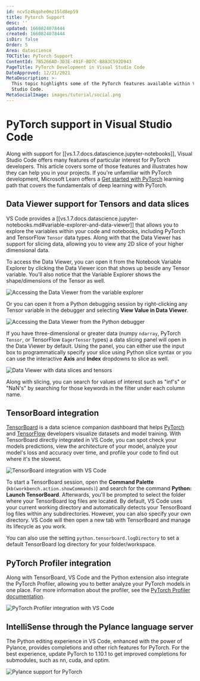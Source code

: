 ```yaml
---
id: ncv5z4kqohe0mz15ld8ep59
title: Pytorch Support
desc: ''
updated: 1660824078444
created: 1660824078444
isDir: false
Order: 5
Area: datascience
TOCTitle: PyTorch Support
ContentId: 7B5266AD-3D3E-491F-BD7C-B883C592D943
PageTitle: PyTorch Development in Visual Studio Code
DateApproved: 12/21/2021
MetaDescription: >-
  This topic highlights some of the PyTorch features available within Visual
  Studio Code.
MetaSocialImage: images/tutorial/social.png
---
```

# PyTorch support in Visual Studio Code

Along with support for [[vs.1.7.docs.datascience.jupyter-notebooks]], Visual Studio Code offers many features of particular interest for PyTorch developers. This article covers some of those features and illustrates how they can help you in your projects. If you're unfamiliar with PyTorch development, Microsoft Learn offers a [Get started with PyTorch](https://docs.microsoft.com/learn/paths/pytorch-fundamentals) learning path that covers the fundamentals of deep learning with PyTorch.

## Data Viewer support for Tensors and data slices

VS Code provides a [[vs.1.7.docs.datascience.jupyter-notebooks.md#variable-explorer-and-data-viewer]] that allows you to explore the variables within your code and notebooks, including PyTorch and TensorFlow `Tensor` data types. Along with that the Data Viewer has support for slicing data, allowing you to view any 2D slice of your higher dimensional data.

To access the Data Viewer, you can open it from the Notebook Variable Explorer by clicking the Data Viewer icon that shows up beside any Tensor variable. You'll also notice that the Variable Explorer shows the shape/dimensions of the Tensor as well.

![Accessing the Data Viewer from the variable explorer](/assets/variable-explorer-data-viewer-9np727rcgs4t.png)

Or you can open it from a Python debugging session by right-clicking any Tensor variable in the debugger and selecting **View Value in Data Viewer**.

![Accessing the Data Viewer from the Python debugger](/assets/debugger-data-viewer-wxvohnpdqk2h.png)

If you have three-dimensional or greater data (numpy `ndarray`, PyTorch `Tensor`, or TensorFlow `EagerTensor` types) a data slicing panel will open in the Data Viewer by default. Using the panel, you can either use the input box to programmatically specify your slice using Python slice syntax or you can use the interactive **Axis** and **Index** dropdowns to slice as well.

![Data Viewer with data slices and tensors](/assets/data-slicing-nx1o23edvc1u.png)

Along with slicing, you can search for values of interest such as "inf's" or "NaN's" by searching for those keywords in the filter under each column name.

## TensorBoard integration

[TensorBoard](https://www.tensorflow.org/tensorboard) is a data science companion dashboard that helps [PyTorch](https://pytorch.org/) and [TensorFlow](https://www.tensorflow.org/) developers visualize datasets and model training. With TensorBoard directly integrated in VS Code, you can spot check your models predictions, view the architecture of your model, analyze your model's loss and accuracy over time, and profile your code to find out where it's the slowest.

![TensorBoard integration with VS Code](/assets/tensorboard-integration-6tm8si1wgfdb.png)

To start a TensorBoard session, open the **Command Palette** (`kb(workbench.action.showCommands)`) and search for the command **Python: Launch TensorBoard**. Afterwards, you'll be prompted to select the folder where your TensorBoard log files are located. By default, VS Code uses your current working directory and automatically detects your TensorBoard log files within any subdirectories. However, you can also specify your own directory. VS Code will then open a new tab with TensorBoard and manage its lifecycle as you work.

You can also use the setting `python.tensorboard.logDirectory` to set a default TensorBoard log directory for your folder/workspace.

## PyTorch Profiler integration

Along with TensorBoard, VS Code and the Python extension also integrate the PyTorch Profiler, allowing you to better analyze your PyTorch models in one place. For more information about the profiler, see the [PyTorch Profiler documentation](https://pytorch.org/blog/introducing-pytorch-profiler-the-new-and-improved-performance-tool/).

![PyTorch Profiler integration with VS Code](/assets/pytorch-profiler-mkq2001j26wi.png)

## IntelliSense through the Pylance language server

The Python editing experience in VS Code, enhanced with the power of Pylance, provides completions and other rich features for PyTorch. For the best experience, update PyTorch to 1.10.1 to get improved completions for submodules, such as nn, cuda, and optim.

![Pylance support for PyTorch](/assets/pytorch-pylance-h6g5qj8hr39l.gif)
